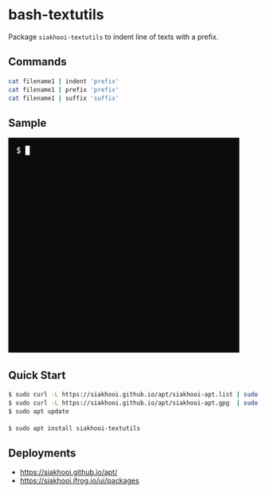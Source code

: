# bash-textutils

Package `siakhooi-textutils` to indent line of texts with a prefix.

## Commands

```bash
cat filename1 | indent 'prefix'
cat filename1 | prefix 'prefix'
cat filename1 | suffix 'suffix'
```

## Sample

![sample](sample.gif "Sample")

## Quick Start

```bash
$ sudo curl -L https://siakhooi.github.io/apt/siakhooi-apt.list | sudo tee /etc/apt/sources.list.d/siakhooi-apt.list > /dev/null
$ sudo curl -L https://siakhooi.github.io/apt/siakhooi-apt.gpg  | sudo tee /usr/share/keyrings/siakhooi-apt.gpg > /dev/null
$ sudo apt update

$ sudo apt install siakhooi-textutils
```

## Deployments

- <https://siakhooi.github.io/apt/>
- <https://siakhooi.jfrog.io/ui/packages>

